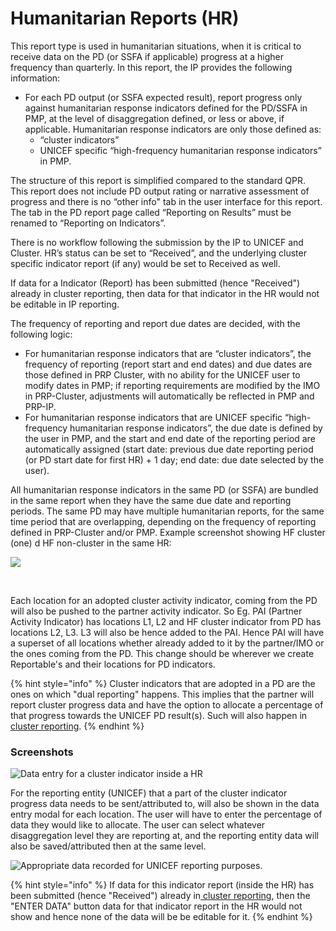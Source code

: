 # Humanitarian Reports \(HR\)

This report type is used in humanitarian situations, when it is critical to receive data on the PD \(or SSFA if applicable\) progress at a higher frequency than quarterly. In this report, the IP provides the following information:

* For each PD output \(or SSFA expected result\), report progress only against humanitarian response indicators defined for the PD/SSFA in PMP, at the level of disaggregation defined, or less or above, if applicable. Humanitarian response indicators are only those defined as:
  * “cluster indicators”
  * UNICEF specific “high-frequency humanitarian response indicators” in PMP.

The structure of this report is simplified compared to the standard QPR. This report does not include PD output rating or narrative assessment of progress and there is no “other info" tab in the user interface for this report. The tab in the PD report page called “Reporting on Results” must be renamed to “Reporting on Indicators”.

There is no workflow following the submission by the IP to UNICEF and Cluster. HR’s status can be set to “Received”, and the underlying cluster specific indicator report \(if any\) would be set to Received as well.

If data for a Indicator \(Report\) has been submitted \(hence "Received"\) already in cluster reporting, then data for that indicator in the HR would not be editable in IP reporting.

The frequency of reporting and report due dates are decided, with the following logic:

* For humanitarian response indicators that are “cluster indicators”, the frequency of reporting \(report start and end dates\) and due dates are those defined in PRP Cluster, with no ability for the UNICEF user to modify dates in PMP; if reporting requirements are modified by the IMO in PRP-Cluster, adjustments will automatically be reflected in PMP and PRP-IP.
* For humanitarian response indicators that are UNICEF specific “high-frequency humanitarian response indicators”, the due date is defined by the user in PMP, and the start and end date of the reporting period are automatically assigned \(start date: previous due date reporting period \(or PD start date for first HR\) + 1 day; end date: due date selected by the user\).

All humanitarian response indicators in the same PD \(or SSFA\) are bundled in the same report when they have the same due date and reporting periods. The same PD may have multiple humanitarian reports, for the same time period that are overlapping, depending on the frequency of reporting defined in PRP-Cluster and/or PMP. Example screenshot showing HF cluster \(one\) d HF non-cluster in the same HR:

![](https://lh3.googleusercontent.com/dQlDGMMnt64nAaGnijp-rb3n680jb61cU5DcKlJrOrOXd5auT2PyhA8pDPXGKVZc6fEGoCTF_nE_BwJFQr0HLUDr-Pm7XcGC6WhUCHM0K0MpzjxO0DvB30FHgk48KSneM8skSn0t)

**​**

Each location for an adopted cluster activity indicator, coming from the PD will also be pushed to the partner activity indicator. So Eg. PAI \(Partner Activity Indicator\) has locations L1, L2 and HF cluster indicator from PD has locations L2, L3. L3 will also be hence added to the PAI. Hence PAI will have a superset of all locations whether already added to it by the partner/IMO or the ones coming from the PD. This change should be wherever we create Reportable's and their locations for PD indicators.

{% hint style="info" %}
Cluster indicators that are adopted in a PD are the ones on which "dual reporting" happens. This implies that the partner will report cluster progress data and have the option to allocate a percentage of that progress towards the UNICEF PD result\(s\). Such will also happen in[ cluster reporting](https://unicef.gitbook.io/prp/product-end-user-documentation/cluster-reporting/reporting-on-results/reporting-to-unicef).
{% endhint %}

### **Screenshots**

![Data entry for a cluster indicator inside a HR](https://lh5.googleusercontent.com/HtbkIXebwmjPJvFTFtE6IhUEZr_NhiY2DKCI5jPK9d4fwkP6VZsD1EKAPlR3ql1muZy8BrSO2S0Yvbsx1Q1vFIeJOSY7UvPfEcD4pNba5udf8Wc21nap7QVXo9pyfsL0zqWAVB7e)

For the reporting entity \(UNICEF\) that a part of the cluster indicator progress data needs to be sent/attributed to, will also be shown in the data entry modal for each location. The user will have to enter the percentage of data they would like to allocate. The user can select whatever disaggregation level they are reporting at, and the reporting entity data will also be saved/attributed then at the same level.

![Appropriate data recorded for UNICEF reporting purposes.](https://lh6.googleusercontent.com/ivspunxSjy17hAoonkQLiIMNYEQrISdBHLKE1FR41glB2OUVhZSPAHBImi6Hn56NuVN59MYHUAJ7lKLanFmttnCuKhCCLdX0jnrIicsSod6TAvMindHDJtBM-tsMOSyEIrD9fqYh)

{% hint style="info" %}
If data for this indicator report \(inside the HR\) has been submitted \(hence "Received"\) already in[ cluster reporting](https://unicef.gitbook.io/prp/product-end-user-documentation/cluster-reporting/reporting-on-results/reporting-to-unicef), then the "ENTER DATA" button data for that indicator report in the HR would not show and hence none of the data will be be editable for it.
{% endhint %}

